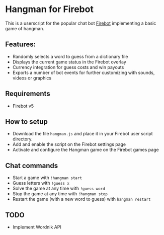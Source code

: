 # Hangman for Firebot

This is a userscript for the popular chat bot [Firebot](https://firebot.app/) implementing a basic game of hangman.

## Features:

* Randomly selects a word to guess from a dictionary file
* Displays the current game status in the Firebot overlay
* Currency integration for guess costs and win payouts
* Exports a number of bot events for further customizing with sounds, videos or graphics

## Requirements

* Firebot v5

## How to setup

* Download the file `hangman.js` and place it in your Firebot user script directory.
* Add and enable the script on the Firebot settings page
* Activate and configure the Hangman game on the Firebot games page

## Chat commands

* Start a game with `!hangman start`
* Guess letters with `!guess x`
* Solve the game at any time with `!guess word`
* Stop the game at any time with `!hangman stop`
* Restart the game (with a new word to guess) with `hangman restart`

## TODO

* Implement Wordnik API